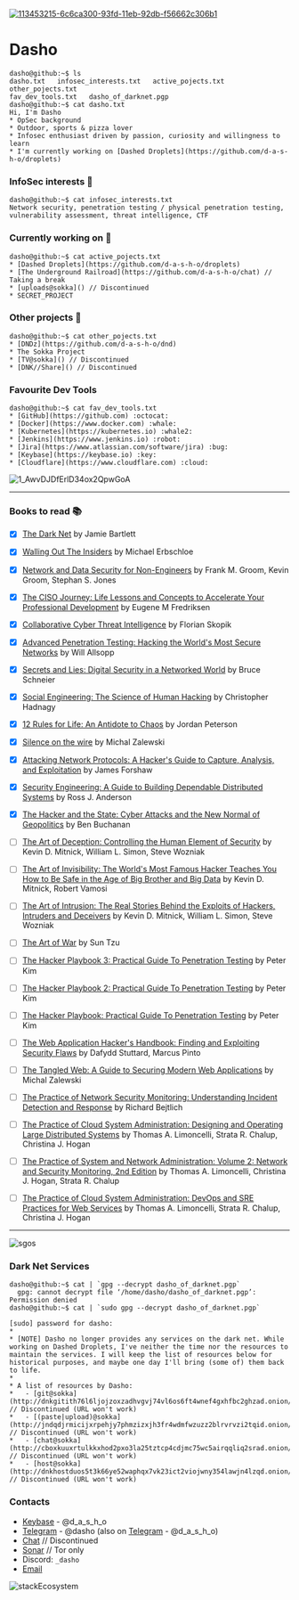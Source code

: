 [![113453215-6c6ca300-93fd-11eb-92db-f56662c306b1](https://user-images.githubusercontent.com/67351287/187288808-b3ead978-87a3-41bd-9b3b-a75c21a24911.jpg)](https://dasho.dev)


# Dasho
```console
dasho@github:~$ ls
dasho.txt   infosec_interests.txt   active_pojects.txt   other_pojects.txt
fav_dev_tools.txt   dasho_of_darknet.pgp
dasho@github:~$ cat dasho.txt
Hi, I'm Dasho
* OpSec background
* Outdoor, sports & pizza lover
* Infosec enthusiast driven by passion, curiosity and willingness to learn
* I'm currently working on [Dashed Droplets](https://github.com/d-a-s-h-o/droplets)
```

### InfoSec interests  :space_invader: 
```console
dasho@github:~$ cat infosec_interests.txt
Network security, penetration testing / physical penetration testing, vulnerability assessment, threat intelligence, CTF
```

### Currently working on :ghost:
```console
dasho@github:~$ cat active_pojects.txt
* [Dashed Droplets](https://github.com/d-a-s-h-o/droplets)
* [The Underground Railroad](https://github.com/d-a-s-h-o/chat) // Taking a break
* [uploads@sokka]() // Discontinued
* SECRET_PROJECT
```

### Other projects :milky_way:
```console
dasho@github:~$ cat other_pojects.txt
* [DNDz](https://github.com/d-a-s-h-o/dnd)
* The Sokka Project
* [TV@sokka]() // Discontinued
* [DNK//Share]() // Discontinued
```

### Favourite Dev Tools
```console
dasho@github:~$ cat fav_dev_tools.txt
* [GitHub](https://github.com) :octocat:
* [Docker](https://www.docker.com) :whale:
* [Kubernetes](https://kubernetes.io) :whale2:
* [Jenkins](https://www.jenkins.io) :robot:
* [Jira](https://www.atlassian.com/software/jira) :bug:
* [Keybase](https://keybase.io) :key:
* [Cloudflare](https://www.cloudflare.com) :cloud:
```
![1_AwvDJDfErlD34ox2QpwGoA](https://user-images.githubusercontent.com/67351287/113454135-6ecffc80-93ff-11eb-93cc-56716f520dfe.png)

---

### Books to read :books: 
- [x] [The Dark Net](https://www.amazon.co.uk/Dark-Net-Jamie-Bartlett/dp/0099592029) by Jamie Bartlett
- [x] [Walling Out The Insiders](https://www.routledge.com/Walling-Out-the-Insiders-Controlling-Access-to-Improve-Organizational-Security/Erbschloe/p/book/9781138031609) by Michael Erbschloe
- [x] [Network and Data Security for Non-Engineers](https://www.oreilly.com/library/view/network-and-data/9781315350219/) by Frank M. Groom, Kevin Groom, Stephan S. Jones
- [x] [The CISO Journey: Life Lessons and Concepts to Accelerate Your Professional Development](https://www.amazon.it/CISO-Journey-Accelerate-Professional-Development/dp/1138197394) by Eugene M Fredriksen
- [x] [Collaborative Cyber Threat Intelligence](https://www.routledge.com/Collaborative-Cyber-Threat-Intelligence-Detecting-and-Responding-to-Advanced/Skopik/p/book/9781138031821) by Florian Skopik
- [x] [Advanced Penetration Testing: Hacking the World's Most Secure Networks](https://onlinelibrary.wiley.com/doi/book/10.1002/9781119367741) by Will Allsopp
- [x] [Secrets and Lies: Digital Security in a Networked World](https://onlinelibrary.wiley.com/doi/book/10.1002/9781119183631) by Bruce Schneier
- [x] [Social Engineering: The Science of Human Hacking](https://onlinelibrary.wiley.com/doi/book/10.1002/9781119433729) by Christopher Hadnagy
- [x] [12 Rules for Life: An Antidote to Chaos](https://www.jordanbpeterson.com/12-rules-for-life/) by Jordan Peterson
- [x] [Silence on the wire](https://nostarch.com/silence.htm) by Michal Zalewski
- [x] [Attacking Network Protocols: A Hacker's Guide to Capture, Analysis, and Exploitation](https://nostarch.com/networkprotocols) by James Forshaw
- [x] [Security Engineering: A Guide to Building Dependable Distributed Systems](https://www.wiley.com/en-us/Security+Engineering%3A+A+Guide+to+Building+Dependable+Distributed+Systems%2C+2nd+Edition-p-9780470068526) by Ross J. Anderson
- [x] [The Hacker and the State: Cyber Attacks and the New Normal of Geopolitics](https://www.hup.harvard.edu/catalog.php?isbn=9780674987555) by Ben Buchanan

- [ ] [The Art of Deception: Controlling the Human Element of Security](https://www.wiley.com/en-us/The+Art+of+Deception%3A+Controlling+the+Human+Element+of+Security-p-9780471237129) by Kevin D. Mitnick, William L. Simon, Steve Wozniak
- [ ] [The Art of Invisibility: The World's Most Famous Hacker Teaches You How to Be Safe in the Age of Big Brother and Big Data](https://www.littlebrown.com/titles/kevin-mitnick/the-art-of-invisibility/9780316380508/) by Kevin D. Mitnick, Robert Vamosi
- [ ] [The Art of Intrusion: The Real Stories Behind the Exploits of Hackers, Intruders and Deceivers](https://www.wiley.com/en-us/The+Art+of+Intrusion%3A+The+Real+Stories+Behind+the+Exploits+of+Hackers%2C+Intruders+and+Deceivers-p-9780471782667) by Kevin D. Mitnick, William L. Simon, Steve Wozniak
- [ ] [The Art of War](https://www.amazon.co.uk/Art-War-Sun-Tzu/dp/1599869772) by Sun Tzu
- [ ] [The Hacker Playbook 3: Practical Guide To Penetration Testing](https://www.amazon.co.uk/Hacker-Playbook-Practical-Penetration-Testing/dp/1980901759) by Peter Kim
- [ ] [The Hacker Playbook 2: Practical Guide To Penetration Testing](https://www.amazon.co.uk/Hacker-Playbook-Practical-Penetration-Testing/dp/1512214566) by Peter Kim
- [ ] [The Hacker Playbook: Practical Guide To Penetration Testing](https://www.amazon.co.uk/Hacker-Playbook-Practical-Penetration-Testing/dp/1494932636) by Peter Kim
- [ ] [The Web Application Hacker's Handbook: Finding and Exploiting Security Flaws](https://www.wiley.com/en-us/The+Web+Application+Hacker%27s+Handbook%3A+Finding+and+Exploiting+Security+Flaws%2C+2nd+Edition-p-9781118026472) by Dafydd Stuttard, Marcus Pinto
- [ ] [The Tangled Web: A Guide to Securing Modern Web Applications](https://www.amazon.co.uk/Tangled-Web-Securing-Modern-Applications/dp/1593273886) by Michal Zalewski
- [ ] [The Practice of Network Security Monitoring: Understanding Incident Detection and Response](https://nostarch.com/nsm) by Richard Bejtlich
- [ ] [The Practice of Cloud System Administration: Designing and Operating Large Distributed Systems](https://the-cloud-book.com/) by Thomas A. Limoncelli, Strata R. Chalup, Christina J. Hogan
- [ ] [The Practice of System and Network Administration: Volume 2: Network and Security Monitoring, 2nd Edition](https://the-sysadmin-book.com/) by Thomas A. Limoncelli, Christina J. Hogan, Strata R. Chalup
- [ ] [The Practice of Cloud System Administration: DevOps and SRE Practices for Web Services](https://the-cloud-book.com/) by Thomas A. Limoncelli, Strata R. Chalup, Christina J. Hogan
---

![sgos](https://user-images.githubusercontent.com/67351287/113455192-ee5ecb00-9401-11eb-8cd1-1cf4946326ee.png)

### Dark Net Services
```console
dasho@github:~$ cat | `gpg --decrypt dasho_of_darknet.pgp`
  gpg: cannot decrypt file ‘/home/dasho/dasho_of_darknet.pgp’: Permission denied
dasho@github:~$ cat | `sudo gpg --decrypt dasho_of_darknet.pgp`

[sudo] password for dasho:
*
* [NOTE] Dasho no longer provides any services on the dark net. While working on Dashed Droplets, I've neither the time nor the resources to maintain the services. I will keep the list of resources below for historical purposes, and maybe one day I'll bring (some of) them back to life.
*
* A list of resources by Dasho:
*   - [git@sokka](http://dnkgitith76l6ljojzoxzadhvgvj74vl6os6ft4wnef4gxhfbc2ghzad.onion/) // Discontinued (URL won't work)
*   - [(paste|upload)@sokka](http://jndqdjrmicijxrpehjy7phmzizxjh3fr4wdmfwzuzz2blrvrvzi2tqid.onion/) // Discontinued (URL won't work)
*   - [chat@sokka](http://cboxkuuxrtulkkxhod2pxo3la25tztcp4cdjmc75wc5airqqliq2srad.onion/) // Discontinued (URL won't work)
*   - [host@sokka](http://dnkhostduos5t3k66ye52waphqx7vk23ict2viojwny354lawjn4lzqd.onion/) // Discontinued (URL won't work)
```

### Contacts
* [Keybase](https://keybase.io/d_a_s_h_o/) - @d_a_s_h_o
* [Telegram](https://t.me/dasho/) - @dasho (also on [Telegram](https://t.me/d_a_s_h_o) - @d_a_s_h_o)
* [Chat](https://chat.sokka.io) // Discontinued
* [Sonar](http://sonarmsng5vzwqezlvtu2iiwwdn3dxkhotftikhowpfjuzg7p3ca5eid.onion/contact/Dasho) // Tor only
* Discord: `_dasho`
* [Email](mailto:o_o@dasho.dev)

![stackEcosystem](https://user-images.githubusercontent.com/67351287/113453657-5b706180-93fe-11eb-940b-6a0eee45fb68.png)
